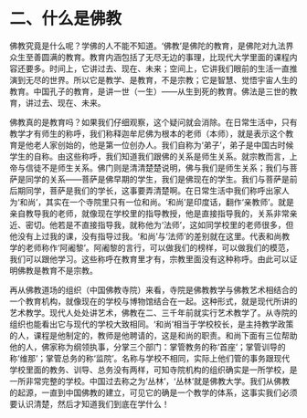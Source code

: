 # 二、什么是佛教
佛教究竟是什么呢？学佛的人不能不知道。‘佛教’是佛陀的教育，是佛陀对九法界众生至善圆满的教育。教育内涵包括了无尽无边的事理，比现代大学里面的课程内容还要多。时间上，它讲过去、现在、未来；空间上，它讲我们眼前的生活一直推演到无尽的世界。所以它是教学、是教育，不是宗教；它是智慧、觉悟宇宙人生的教育。中国孔子的教育，是讲一世（一生）——从生到死的教育。佛法是三世的教育，讲过去、现在、未来。

佛教真的是教育吗？如果我们仔细观察，这个疑问就会消除。在日常生活中，只有教学才有师生的称呼，我们称释迦牟尼佛为根本的老师（本师），就是表示这个教育是他老人家创始的，他是第一位创办人。我们自称为‘弟子’，弟子是中国古时候学生的自称。由这些称呼，我们知道我们跟佛的关系是师生关系。就宗教而言，上帝与信徒不是师生关系。佛门则是清清楚楚说明，佛与我们是师生关系；我们与菩萨是同学的关系——菩萨是佛早期的学生，我们是佛现在的学生。我们与菩萨是前后期同学，菩萨是我们的学长，这事要弄清楚啊。在日常生活中我们称呼出家人为‘和尚’，其实在一个寺院里只有一位和尚。‘和尚’是印度话，翻作‘亲教师’。就是亲自教导我的老师，就像现在学校里的指导教授，他是直接指导我的，关系非常亲近、密切。他若是不直接指导我，就称他为‘法师’，这如同学校里的老师很多，但他没有上过我的课，没有指导过我。‘和尚’与‘法师’的差别就在这里。代表和尚教学的老师称作‘阿阇黎’。阿阇黎的言行，可以做我们的榜样，可以做我们的模范，我们可以跟他学习。这些称呼在教育里才有，宗教里面没有这种称呼。由此可以证明佛教是教育不是宗教。

再从佛教道场的组织（中国佛教寺院）来看，寺院是佛教教学与佛教艺术相结合的一个教育机构，就像现在的学校与博物馆结合在一起。这种形式，就是现代所讲的艺术教学。现代人处处讲艺术，佛教在二、三千年前就实行艺术教学了。从寺院的组织也能看出它与现代的学校大致相同。‘和尚’相当于学校校长，是主持教学政策的人，课程是他制定的，教师是他聘请的，这是和尚的职责。和尚下面有三位帮助他的人，佛家称为纲领执事，分掌三个部门：掌管教务的称‘首座’；掌管训导的称‘维那’；掌管总务的称‘监院’。名称与学校不相同，实际上他们管的事务跟现代学校里面的教务、训导、总务没有两样，可知寺院机构的组织确实是一所学校，是一所非常完整的学校。中国过去称之为‘丛林’，‘丛林’就是佛教大学。我们从佛教的起源，一直到中国佛教的建立，可见它的确是一个教学的体系，这事实我们必须要认识清楚，然后才知道我们到底在学什么！
